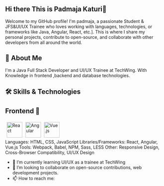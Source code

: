 ## Hi there This is Padmaja Katuri👋

Welcome to my GitHub profile! I'm padmaja, a passionate Student & JFS&UI/UX Trainee  who loves working with languages, technologies, or frameworks  like Java, Angular, React, etc.]. This is where I share my personal projects, contribute to open-source, and collaborate with other developers from all around the world.

## 🚀 About Me
I'm a  Java Full Stack Developer and UI/UX Trainee at TechWing. With Knowledge in  frontend ,backend and database technologies.

## 🛠️ Skills & Technologies
## Frontend 🚀
<div style="display: flex; flex-wrap: wrap; justify-content: flex-start; align-items: center;"> <img src="https://upload.wikimedia.org/wikipedia/commons/a/a7/React-icon.svg" alt="React" width="50" style="margin: 5px;" /> <img src="https://upload.wikimedia.org/wikipedia/commons/thumb/2/2f/Angular_full_color_logo.svg/640px-Angular_full_color_logo.svg.png" alt="Angular" width="50" style="margin: 5px;" /> <img src="https://upload.wikimedia.org/wikipedia/commons/thumb/9/95/Vue.js_Logo_2.svg/640px-Vue.js_Logo_2.svg.png" alt="Vue.js" width="50" style="margin: 5px;" /> </div>
Languages: HTML, CSS, JavaScript
Libraries/Frameworks: React, Angular, Vue.js
Tools: Webpack, Babel, NPM, Sass, LESS
Other: Responsive Design, Cross-Browser Compatibility, UI/UX Design

- 🌱 I’m currently learning UI/UX as a trainee at TechWing
- 👯 I’m looking to collaborate on open-source contributions, web development projects.
- 📫 How to reach me: 


